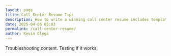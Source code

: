 ```yaml
---
layout: page
title: Call Center Resume Tips
description: How to write a winning call center resume includes templates, real-life examples, formatting tips, and answers to common questions
date: 2025-04-06 05:03
permalink: /call-center-resume/  
author: Kevin Olega 
---
```

Troubleshooting content. Testing if it works.